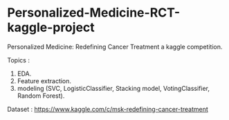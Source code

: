# Personalized-Medicine-RCT-kaggle-project
Personalized Medicine: Redefining Cancer Treatment a kaggle competition.

Topics :
   1) EDA.
   2) Feature extraction.
   3) modeling (SVC, LogisticClassifier, Stacking model, VotingClassifier, Random Forest).

Dataset : https://www.kaggle.com/c/msk-redefining-cancer-treatment  
